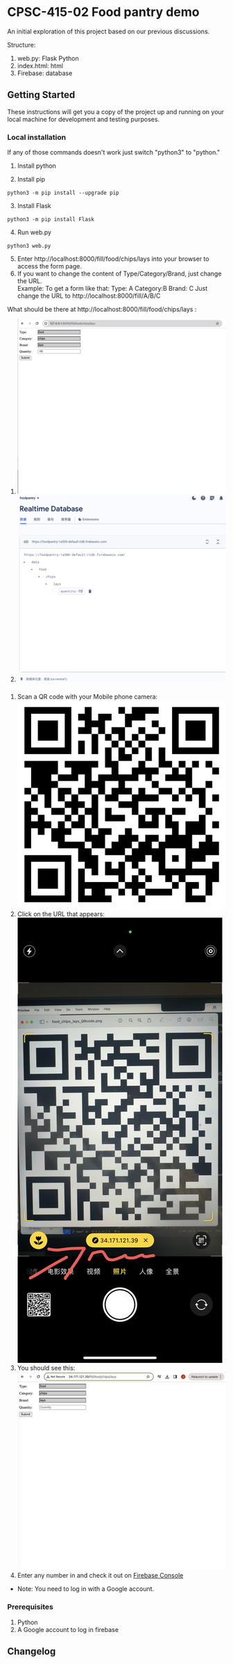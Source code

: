 # CPSC-415-02 Food pantry demo
An initial exploration of this project based on our previous discussions.  


Structure:  
1. web.py: Flask Python
2. index.html: html
2. Firebase: database

## Getting Started
These instructions will get you a copy of the project up and running on your local machine for development and testing purposes.  

### Local installation
If any of those commands doesn't work just switch "python3" to "python."  
1. Install python   

2. Install pip  
```
python3 -m pip install --upgrade pip
```
3. Install Flask  
```
python3 -m pip install Flask
```
4. Run web.py
```
python3 web.py
```
5. Enter http://localhost:8000/fill/food/chips/lays into your browser to access the form page.  
6. If you want to change the content of Type/Category/Brand, just change the URL.  
Example:
To get a form like that:
Type: A
Category:B
Brand: C
Just change the URL to  http://localhost:8000/fill/A/B/C

 What should be there at http://localhost:8000/fill/food/chips/lays :  
1. ![Form page](images/web.png)
2. ![Firebase](images/firebase.png)

### 
1. Scan a QR code with your Mobile phone camera:  
![QR code for Chips](images/food_chips_lays_QRcode.png)
2. Click on the URL that appears:  
![Example](images/scan.png)
3. You should see this:  
![Form page](images/form_page.png)
4. Enter any number in and check it out on [Firebase Console](https://foodpantry-1a506-default-rtdb.firebaseio.com/)  
- Note: You need to log in with a Google account.

### Prerequisites
1. Python  
2. A Google account to log in firebase

## Changelog
